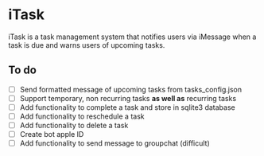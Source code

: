 # iTask

iTask is a task management system that notifies users via iMessage when a task is due and warns users of upcoming tasks.

## To do

- [ ] Send formatted message of upcoming tasks from tasks_config.json
- [ ] Support temporary, non recurring tasks **as well as** recurring tasks
- [ ] Add functionality to complete a task and store in sqlite3 database
- [ ] Add functionality to reschedule a task
- [ ] Add functionality to delete a task
- [ ] Create bot apple ID
- [ ] Add functionality to send message to groupchat (difficult)
